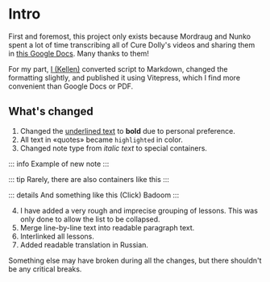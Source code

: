 # Intro

First and foremost, this project only exists because Mordraug and Nunko spent a lot of time transcribing all of Cure Dolly's videos and sharing them in [this Google Docs](https://docs.google.com/document/d/1XpuXerkGU8waJ4DPDNJA4bGeqOvM-csXjTe57iHARHc/). Many thanks to them!

For my part, [I (Kellen)](https://bento.me/kln) converted script to Markdown, changed the formatting slightly, and published it using Vitepress, which I find more convenient than Google Docs or PDF.

## What's changed

1. Changed the <u>underlined text</u> to **bold** due to personal preference.
2. All text in «quotes» became `highlighted` in color.
3. Changed note type from *italic text* to special containers.

::: info
Example of new note
:::

::: tip
Rarely, there are also containers like this
:::

::: details And something like this (Click)
Badoom
:::

4. I have added a very rough and imprecise grouping of lessons. This was only done to allow the list to be collapsed.
5. Merge line-by-line text into readable paragraph text.
6. Interlinked all lessons.
7. Added readable translation in Russian.

Something else may have broken during all the changes, but there shouldn't be any critical breaks.
